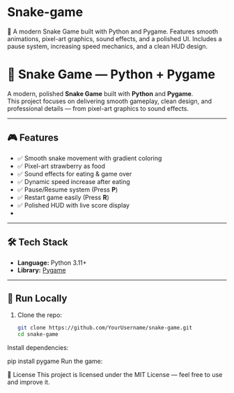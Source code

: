 # Snake-game
🐍 A modern Snake Game built with Python and Pygame. Features smooth animations, pixel-art graphics, sound effects, and a polished UI. Includes a pause system, increasing speed mechanics, and a clean HUD design.
# 🐍 Snake Game — Python + Pygame

A modern, polished **Snake Game** built with **Python** and **Pygame**.  
This project focuses on delivering smooth gameplay, clean design, and professional details — from pixel-art graphics to sound effects.

---

## 🎮 Features
- ✅ Smooth snake movement with gradient coloring
- ✅ Pixel-art strawberry as food
- ✅ Sound effects for eating & game over
- ✅ Dynamic speed increase after eating
- ✅ Pause/Resume system (Press **P**)
- ✅ Restart game easily (Press **R**)
- ✅ Polished HUD with live score display
- 
---

## 🛠️ Tech Stack
- **Language:** Python 3.11+
- **Library:** [Pygame](https://www.pygame.org/)

---

## 🚀 Run Locally
1. Clone the repo:
   ```bash
   git clone https://github.com/YourUsername/snake-game.git
   cd snake-game
Install dependencies:

pip install pygame
Run the game:


📜 License
This project is licensed under the MIT License — feel free to use and improve it.

